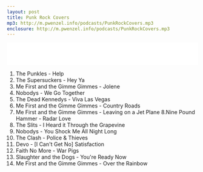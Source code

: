 ```yaml
---
layout: post
title: Punk Rock Covers
mp3: http://m.pwenzel.info/podcasts/PunkRockCovers.mp3
enclosure: http://m.pwenzel.info/podcasts/PunkRockCovers.mp3
---
```


<iframe width="100%" height="60" src="//www.mixcloud.com/widget/iframe/?feed=http%3A%2F%2Fwww.mixcloud.com%2Fpwenzel%2Fpunk-rock-covers%2F&amp;mini=1&amp;embed_uuid=58965dce-09d5-447c-9a88-fc9f515abc95&amp;replace=0&amp;hide_cover=1&amp;light=1&amp;hide_artwork=1&amp;embed_type=widget_standard&amp;hide_tracklist=1" frameborder="0"></iframe>

1. The Punkles - Help
2. The Supersuckers - Hey Ya
3. Me First and the Gimme Gimmes - Jolene
4. Nobodys - We Go Together
5. The Dead Kennedys - Viva Las Vegas
6. Me First and the Gimme Gimmes - Country Roads
7. Me First and the Gimme Gimmes - Leaving on a Jet Plane
8.Nine Pound Hammer - Radar Love
9. The Slits - I Heard it Through the Grapevine
10. Nobodys - You Shock Me All Night Long
11. The Clash - Police & Thieves
12. Devo - [I Can't Get No] Satisfaction
13. Faith No More - War Pigs
14. Slaughter and the Dogs - You're Ready Now
15. Me First and the Gimme Gimmes - Over the Rainbow